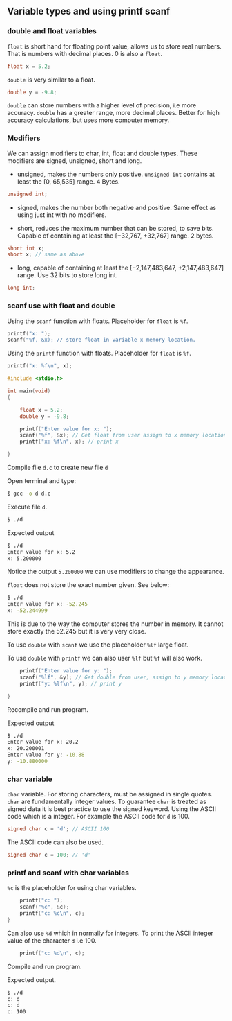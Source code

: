 ## Variable types and using printf scanf

### double and float variables

`float` is short hand for floating point value, allows us to store real numbers. That is numbers with decimal places. 0 is also a `float`.

```c
float x = 5.2;
```

`double` is very similar to a float.

```c
double y = -9.8;
```

`double` can store numbers with a higher level of precision, i.e more accuracy. `double` has a greater range, more decimal places. Better for high accuracy calculations, but uses more computer memory.

### Modifiers

We can assign modifiers to char, int, float and double types. These modifiers are signed, unsigned, short and long.

- unsigned, makes the numbers only positive.  `unsigned int` contains at least the [0, 65,535] range. 4 Bytes.

```c
unsigned int;
```

- signed, makes the number both negative and positive. Same effect as using just int with no modifiers.


- short, reduces the maximum number that can be stored, to save bits. Capable of containing at least the [−32,767, +32,767] range. 2 bytes.

```c
short int x;
short x; // same as above
```

- long, capable of containing at least the [−2,147,483,647, +2,147,483,647] range. Use 32 bits to store long int.

```c
long int;
```

### scanf use with float and double

Using the `scanf` function with floats. Placeholder for `float` is `%f`. 

```c
printf("x: ");
scanf("%f, &x); // store float in variable x memory location.
```

Using the `printf` function with floats. Placeholder for `float` is `%f`. 

```c
printf("x: %f\n", x);
```

```c
#include <stdio.h>

int main(void)
{

    float x = 5.2;
    double y = -9.8;

    printf("Enter value for x: ");
    scanf("%f", &x); // Get float from user assign to x memory location
    printf("x: %f\n", x); // print x

}
```
Compile file `d.c` to create new file `d`

Open terminal and type:
```bash
$ gcc -o d d.c
```

Execute file `d`.

```bash
$ ./d
```

Expected output

```bash
$ ./d
Enter value for x: 5.2
x: 5.200000
```

Notice the output `5.200000` we can use modifiers to change the appearance.

`float` does not store the exact number given. See below:

```bash
$ ./d
Enter value for x: -52.245
x: -52.244999
```

This is due to the way the computer stores the number in memory. It cannot store exactly the 52.245 but it is very very close.

To use `double` with `scanf` we use the placeholder `%lf` large float.

To use `double` with `printf` we can also user `%lf` but `%f` will also work.

```c
    printf("Enter value for y: ");
    scanf("%lf", &y); // Get double from user, assign to y memory location
    printf("y: %lf\n", y); // print y

}
```

Recompile and run program.

Expected output

```bash
$ ./d
Enter value for x: 20.2
x: 20.200001
Enter value for y: -10.88
y: -10.880000
```

### char variable


`char` variable. For storing characters, must be assigned in single quotes. `char` are fundamentally integer values. To guarantee `char` is treated as signed data it is best practice to use the signed keyword.
Using the ASCII code which is a integer. For example the ASCII code for `d` is 100.

```c
signed char c = 'd'; // ASCII 100
```

The ASCII code can also be used.
```c
signed char c = 100; // 'd'
```

### printf and scanf with char variables

`%c` is the placeholder for using char variables.

```c
    printf("c: ");
    scanf("%c", &c);
    printf("c: %c\n", c);
}
```

Can also use `%d` which in normally for integers. To print the ASCII integer value of the character `d` i.e 100.

```c
    printf("c: %d\n", c);
```

Compile and run program.

Expected output.

```bash
$ ./d
c: d
c: d
c: 100
```
